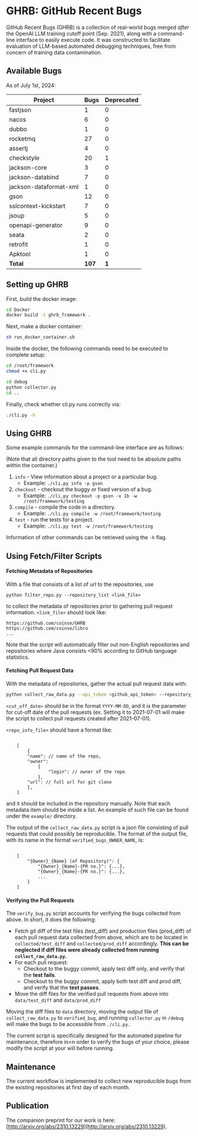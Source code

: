 # GHRB: GitHub Recent Bugs

GitHub Recent Bugs (GHRB) is a collection of real-world bugs merged _after_
the OpenAI LLM training cutoff point (Sep. 2021), along with a command-line
interface to easily execute code. It was constructed to facilitate
evaluation of LLM-based automated debugging techniques, free from concern
of training data contamination.

## Available Bugs

As of July 1st, 2024:

| Project | Bugs | Deprecated |
| ------- | ---- | ---------- |
| fastjson | 1 | 0 |
| nacos | 6 | 0 | 
| dubbo | 1 | 0 |
| rocketmq | 27 | 0 | 
| assertj | 4 | 0 |
| checkstyle | 20 | 1 |
| jackson-core | 3 | 0 |
| jackson-databind | 7 | 0 |
| jackson-dataformat-xml | 1 | 0 |
| gson | 12 | 0 | 
| sslcontext-kickstart | 7 | 0 | 
| jsoup | 5 | 0 |
| openapi-generator | 9 | 0 |
| seata | 2 | 0 |
| retrofit | 1 | 0 |
| Apktool | 1 | 0 |
| **Total** | **107** | **1** |

## Setting up GHRB

First, build the docker image:
```bash
cd Docker
docker build -t ghrb_framework .
```

Next, make a docker container:
```bash
sh run_docker_container.sh
```

Inside the docker, the following commands need to be executed to complete setup:

```bash
cd /root/framework
chmod +x cli.py

cd debug
python collector.py
cd ..
```

Finally, check whether cli.py runs correctly via:
```bash
./cli.py -h
```

## Using GHRB

Some example commands for the command-line interface are as follows:

(Note that all directory paths given to the tool need to be absolute paths 
within the container.)

 1. `info` - View information about a project or a particular bug.
    *  Example: `./cli.py info -p gson`
 2. `checkout` - checkout the buggy or fixed version of a bug.
    *  Example: `./cli.py checkout -p gson -v 1b -w /root/framework/testing` 
 3. `compile` - compile the code in a directory.
    *  Example: `./cli.py compile -w /root/framework/testing`
 4. `test` - run the tests for a project.
    *  Example: `./cli.py test -w /root/framework/testing`


Information of other commands can be retrieved using the `-h` flag.

## Using Fetch/Filter Scripts

#### Fetching Metadata of Repositories

With a file that consists of a list of url to the repositories, use
```
python filter_repo.py --repository_list <link_file>
```
to collect the metadata of repositories prior to gathering pull request information. `<link_file>` should look like:

```
https://github.com/coinse/GHRB
https://github.com/coinse/libro
...
```

Note that the script will automatically filter out non-English repositories and repositories where Java consists <90% according to GitHub language statistics.
<br />

#### Fetching Pull Request Data

With the metadata of repositories, gather the actual pull request data with:

```bash
python collect_raw_data.py --api_token <github_api_token> --repository_file <repo_info_file> --date <cut_off_date>
```

`<cut_off_date>` should be in the format `YYYY-MM-DD`, and it is the parameter for cut-off date of the pull requests (ex. Setting it to 2021-07-01 will make the script to collect pull requests created after 2021-07-01).

`<repo_info_file>` should have a format like:

```jsonc

    [
        {
        "name": // name of the repo,
        "owner": 
            {
                "login": // owner of the repo
            },
        "url": // full url for git clone
        },
    ]

```

and it should be included in the repository manually. Note that each metadata item should be inside a list. An example of such file can be found under the `example/` directory.

The output of the `collect_raw_data.py` script is a json file consisting of pull requests that could possibly be reproducible. The format of the output file, with its name in the format `verified_bugs_OWNER_NAME`, is:

```jsonc

    [
        "{Owner}_{Name} (of Repository)": {
            "{Owner}_{Name}-{PR no.}": {...},
            "{Owner}_{Name}-{PR no.}": {...},
            ...
        }
    ]
```

#### Verifying the Pull Requests

The `verify_bug.py` script accounts for verifying the bugs collected from above. In short, it does the following:

* Fetch git diff of the test files (test_diff) and production files (prod_diff) of each pull request data collected from above, which are to be located in `collected/test_diff` and `collected/prod_diff` accordingly. **This can be neglected if diff files were already collected from running `collect_raw_data.py`.**
* For each pull request:
    * Checkout to the buggy commit, apply test diff only, and verify that the **test fails**.
    * Checkout to the buggy commit, apply both test diff and prod diff, and verify that the **test passes**.
* Move the diff files for the verified pull requests from above into `data/test_diff` and `data/prod_diff`

Moving the diff files to `data` directory, moving the output file of `collect_raw_data.py` to `verified_bug`, and running `collector.py` in `/debug` will make the bugs to be accessible from `./cli.py`.

The current script is specifically designed for the automated pipeline for maintenance, therefore in=n order to verify the bugs of your choice, please modify the script at your will before running.

## Maintenance

The current workflow is implemented to collect new reproducible bugs from the existing repositories at first day of each month.

## Publication

The companion preprint for our work is here: [http://arxiv.org/abs/2310.13229](http://arxiv.org/abs/2310.13229).
